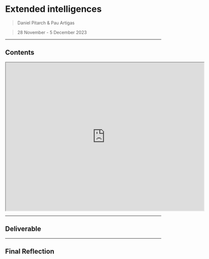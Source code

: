 # **Extended intelligences**

> Daniel Pitarch & Pau Artigas

> 28 November - 5 December 2023

---

## **Contents**

<iframe src="https://drive.google.com/file/d/1Gs5Lqqg4EzUPzu7KkHC9_SkFd4gjuqGP/preview" width="640" height="480" allow="autoplay"></iframe>

______________________________
## **Deliverable**



______________________________
## **Final Reflection**